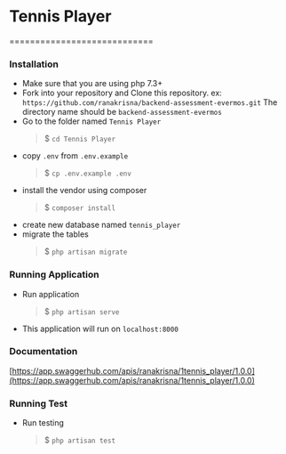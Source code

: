 # Tennis Player
============================

### Installation

- Make sure that you are using php 7.3+
- Fork into your repository and Clone this repository. ex: `https://github.com/ranakrisna/backend-assessment-evermos.git`
The directory name should be `backend-assessment-evermos` 
- Go to the folder named `Tennis Player`
    >$ `cd Tennis Player`
- copy `.env` from `.env.example` 
    >$ `cp .env.example .env`
- install the vendor using composer
    >$ `composer install`
- create new database named `tennis_player`
- migrate the tables
    >$ `php artisan migrate`

### Running Application
- Run application
    >$ `php artisan serve`
- This application will run on `localhost:8000`

### Documentation
[https://app.swaggerhub.com/apis/ranakrisna/1tennis_player/1.0.0](https://app.swaggerhub.com/apis/ranakrisna/1tennis_player/1.0.0)

### Running Test
- Run testing
    >$ `php artisan test`